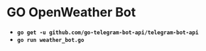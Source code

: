 # GO OpenWeather Bot

- **`go get -u github.com/go-telegram-bot-api/telegram-bot-api`**
- **`go run weather_bot.go`**
